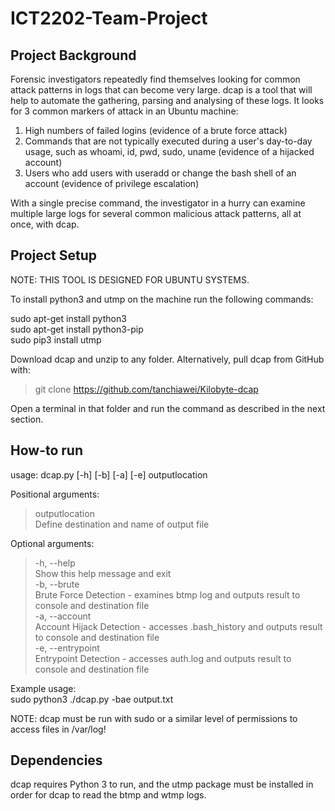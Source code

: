 # ICT2202-Team-Project

## Project Background

Forensic investigators repeatedly find themselves looking for common attack patterns in logs that can become very large. dcap is a tool that will help to automate the gathering, parsing and analysing of these logs. It looks for 3 common markers of attack in an Ubuntu machine:

1. High numbers of failed logins (evidence of a brute force attack)
2. Commands that are not typically executed during a user's day-to-day usage, such as whoami, id, pwd, sudo, uname (evidence of a hijacked account)
3. Users who add users with useradd or change the bash shell of an account (evidence of privilege escalation)

With a single precise command, the investigator in a hurry can examine multiple large logs for several common malicious attack patterns, all at once, with dcap.

## Project Setup

NOTE: THIS TOOL IS DESIGNED FOR UBUNTU SYSTEMS.

To install python3 and utmp on the machine run the following commands:

sudo apt-get install python3\
sudo apt-get install python3-pip\
sudo pip3 install utmp

Download dcap and unzip to any folder. Alternatively, pull dcap from GitHub with:
>git clone https://github.com/tanchiawei/Kilobyte-dcap

Open a terminal in that folder and run the command as described in the next section.

## How-to run

usage: dcap.py [-h] [-b] [-a] [-e] outputlocation

Positional arguments:
>outputlocation\
>Define destination and name of output file

Optional arguments:
>-h, --help\
>Show this help message and exit\
>-b, --brute\
>Brute Force Detection - examines btmp log and outputs result to console and destination file\
>-a, --account\
>Account Hijack Detection - accesses .bash_history and outputs result to console and destination file\
>-e, --entrypoint\
>Entrypoint Detection - accesses auth.log and outputs result to console and destination file

Example usage:\
sudo python3 ./dcap.py -bae output.txt

NOTE: dcap must be run with sudo or a similar level of permissions to access files in /var/log!

## Dependencies

dcap requires Python 3 to run, and the utmp package must be installed in order for dcap to read the btmp and wtmp logs.

